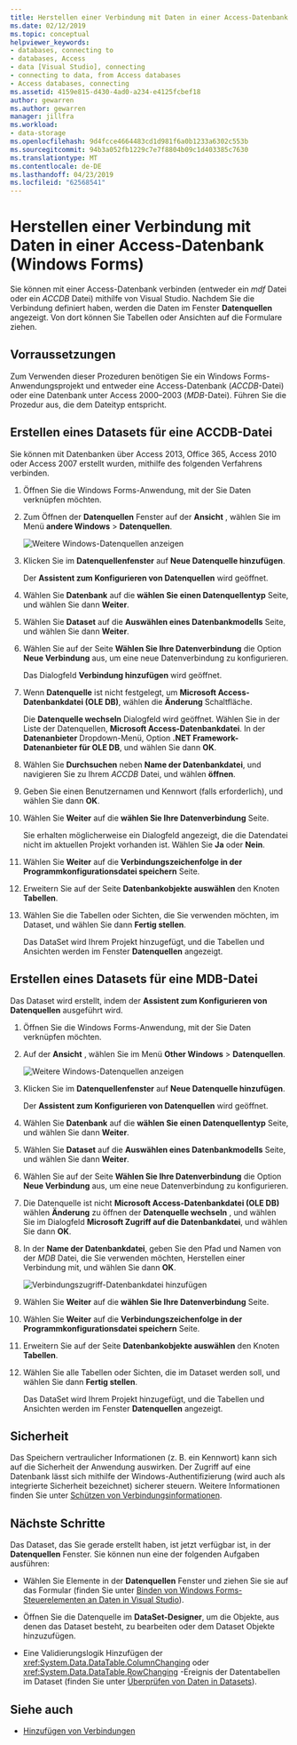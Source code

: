 ```yaml
---
title: Herstellen einer Verbindung mit Daten in einer Access-Datenbank (Windows Forms)
ms.date: 02/12/2019
ms.topic: conceptual
helpviewer_keywords:
- databases, connecting to
- databases, Access
- data [Visual Studio], connecting
- connecting to data, from Access databases
- Access databases, connecting
ms.assetid: 4159e815-d430-4ad0-a234-e4125fcbef18
author: gewarren
ms.author: gewarren
manager: jillfra
ms.workload:
- data-storage
ms.openlocfilehash: 9d4fcce4664483cd1d981f6a0b1233a6302c553b
ms.sourcegitcommit: 94b3a052fb1229c7e7f8804b09c1d403385c7630
ms.translationtype: MT
ms.contentlocale: de-DE
ms.lasthandoff: 04/23/2019
ms.locfileid: "62568541"
---
```

# <a name="connect-to-data-in-an-access-database-windows-forms"></a>Herstellen einer Verbindung mit Daten in einer Access-Datenbank (Windows Forms)

Sie können mit einer Access-Datenbank verbinden (entweder ein *mdf* Datei oder ein *ACCDB* Datei) mithilfe von Visual Studio. Nachdem Sie die Verbindung definiert haben, werden die Daten im Fenster **Datenquellen** angezeigt. Von dort können Sie Tabellen oder Ansichten auf die Formulare ziehen.

## <a name="prerequisites"></a>Vorraussetzungen

Zum Verwenden dieser Prozeduren benötigen Sie ein Windows Forms-Anwendungsprojekt und entweder eine Access-Datenbank (*ACCDB*-Datei) oder eine Datenbank unter Access 2000–2003 (*MDB*-Datei). Führen Sie die Prozedur aus, die dem Dateityp entspricht.

## <a name="create-a-dataset-for-an-accdb-file"></a>Erstellen eines Datasets für eine ACCDB-Datei

Sie können mit Datenbanken über Access 2013, Office 365, Access 2010 oder Access 2007 erstellt wurden, mithilfe des folgenden Verfahrens verbinden.

1. Öffnen Sie die Windows Forms-Anwendung, mit der Sie Daten verknüpfen möchten.

2. Zum Öffnen der **Datenquellen** Fenster auf der **Ansicht** , wählen Sie im Menü **andere Windows** > **Datenquellen**.

   ![Weitere Windows-Datenquellen anzeigen](../data-tools/media/viewdatasources.png)

3. Klicken Sie im **Datenquellenfenster** auf **Neue Datenquelle hinzufügen**.

   Der **Assistent zum Konfigurieren von Datenquellen** wird geöffnet.

4. Wählen Sie **Datenbank** auf die **wählen Sie einen Datenquellentyp** Seite, und wählen Sie dann **Weiter**.

5. Wählen Sie **Dataset** auf die **Auswählen eines Datenbankmodells** Seite, und wählen Sie dann **Weiter**.

6. Wählen Sie auf der Seite **Wählen Sie Ihre Datenverbindung** die Option **Neue Verbindung** aus, um eine neue Datenverbindung zu konfigurieren.

   Das Dialogfeld **Verbindung hinzufügen** wird geöffnet.

7. Wenn **Datenquelle** ist nicht festgelegt, um **Microsoft Access-Datenbankdatei (OLE DB)**, wählen die **Änderung** Schaltfläche.

   Die **Datenquelle wechseln** Dialogfeld wird geöffnet. Wählen Sie in der Liste der Datenquellen, **Microsoft Access-Datenbankdatei**. In der **Datenanbieter** Dropdown-Menü, Option **.NET Framework-Datenanbieter für OLE DB**, und wählen Sie dann **OK**.

8. Wählen Sie **Durchsuchen** neben **Name der Datenbankdatei**, und navigieren Sie zu Ihrem *ACCDB* Datei, und wählen **öffnen**.

9. Geben Sie einen Benutzernamen und Kennwort (falls erforderlich), und wählen Sie dann **OK**.

10. Wählen Sie **Weiter** auf die **wählen Sie Ihre Datenverbindung** Seite.

     Sie erhalten möglicherweise ein Dialogfeld angezeigt, die die Datendatei nicht im aktuellen Projekt vorhanden ist. Wählen Sie **Ja** oder **Nein**.

11. Wählen Sie **Weiter** auf die **Verbindungszeichenfolge in der Programmkonfigurationsdatei speichern** Seite.

12. Erweitern Sie auf der Seite **Datenbankobjekte auswählen** den Knoten **Tabellen**.

13. Wählen Sie die Tabellen oder Sichten, die Sie verwenden möchten, im Dataset, und wählen Sie dann **Fertig stellen**.

     Das DataSet wird Ihrem Projekt hinzugefügt, und die Tabellen und Ansichten werden im Fenster **Datenquellen** angezeigt.

## <a name="create-a-dataset-for-an-mdb-file"></a>Erstellen eines Datasets für eine MDB-Datei

Das Dataset wird erstellt, indem der **Assistent zum Konfigurieren von Datenquellen** ausgeführt wird.

1. Öffnen Sie die Windows Forms-Anwendung, mit der Sie Daten verknüpfen möchten.

2. Auf der **Ansicht** , wählen Sie im Menü **Other Windows** > **Datenquellen**.

   ![Weitere Windows-Datenquellen anzeigen](../data-tools/media/viewdatasources.png)

3. Klicken Sie im **Datenquellenfenster** auf **Neue Datenquelle hinzufügen**.

    Der **Assistent zum Konfigurieren von Datenquellen** wird geöffnet.

4. Wählen Sie **Datenbank** auf die **wählen Sie einen Datenquellentyp** Seite, und wählen Sie dann **Weiter**.

5. Wählen Sie **Dataset** auf die **Auswählen eines Datenbankmodells** Seite, und wählen Sie dann **Weiter**.

6. Wählen Sie auf der Seite **Wählen Sie Ihre Datenverbindung** die Option **Neue Verbindung** aus, um eine neue Datenverbindung zu konfigurieren.

7. Die Datenquelle ist nicht **Microsoft Access-Datenbankdatei (OLE DB)** wählen **Änderung** zu öffnen der **Datenquelle wechseln** , und wählen Sie im Dialogfeld **Microsoft Zugriff auf die Datenbankdatei**, und wählen Sie dann **OK**.

8. In der **Name der Datenbankdatei**, geben Sie den Pfad und Namen von der *MDB* Datei, die Sie verwenden möchten, Herstellen einer Verbindung mit, und wählen Sie dann **OK**.

   ![Verbindungszugriff-Datenbankdatei hinzufügen](../data-tools/media/add-connection-access-db.png)

9. Wählen Sie **Weiter** auf die **wählen Sie Ihre Datenverbindung** Seite.

10. Wählen Sie **Weiter** auf die **Verbindungszeichenfolge in der Programmkonfigurationsdatei speichern** Seite.

11. Erweitern Sie auf der Seite **Datenbankobjekte auswählen** den Knoten **Tabellen**.

12. Wählen Sie alle Tabellen oder Sichten, die im Dataset werden soll, und wählen Sie dann **Fertig stellen**.

    Das DataSet wird Ihrem Projekt hinzugefügt, und die Tabellen und Ansichten werden im Fenster **Datenquellen** angezeigt.

## <a name="security"></a>Sicherheit

Das Speichern vertraulicher Informationen (z. B. ein Kennwort) kann sich auf die Sicherheit der Anwendung auswirken. Der Zugriff auf eine Datenbank lässt sich mithilfe der Windows-Authentifizierung (wird auch als integrierte Sicherheit bezeichnet) sicherer steuern. Weitere Informationen finden Sie unter [Schützen von Verbindungsinformationen](/dotnet/framework/data/adonet/protecting-connection-information).

## <a name="next-steps"></a>Nächste Schritte

Das Dataset, das Sie gerade erstellt haben, ist jetzt verfügbar ist, in der **Datenquellen** Fenster. Sie können nun eine der folgenden Aufgaben ausführen:

- Wählen Sie Elemente in der **Datenquellen** Fenster und ziehen Sie sie auf das Formular (finden Sie unter [Binden von Windows Forms-Steuerelementen an Daten in Visual Studio](../data-tools/bind-windows-forms-controls-to-data-in-visual-studio.md)).

- Öffnen Sie die Datenquelle im **DataSet-Designer**, um die Objekte, aus denen das Dataset besteht, zu bearbeiten oder dem Dataset Objekte hinzuzufügen.

- Eine Validierungslogik Hinzufügen der <xref:System.Data.DataTable.ColumnChanging> oder <xref:System.Data.DataTable.RowChanging> -Ereignis der Datentabellen im Dataset (finden Sie unter [Überprüfen von Daten in Datasets](../data-tools/validate-data-in-datasets.md)).

## <a name="see-also"></a>Siehe auch

- [Hinzufügen von Verbindungen](../data-tools/add-new-connections.md)